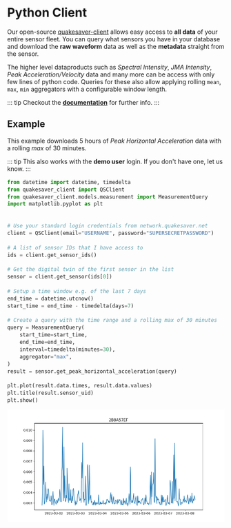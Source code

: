 Python Client
=============

Our open-source [quakesaver-client](https://github.com/QuakeSaver/quakesaver-client) allows easy access to **all data** of your entire sensor fleet.
You can query what sensors you have in your database and download the **raw waveform** data as well as the **metadata** straight from the sensor.

The higher level dataproducts such as *Spectral Intensity*, *JMA Intensity*, *Peak Acceleration/Velocity* data and many more can be access with only few lines of python code.
Queries for these also allow applying rolling `mean`, `max`, `min` aggregators with a configurable window length.

::: tip
Checkout the **[documentation](https://quakesaver.github.io/quakesaver-client/index.html)** for further info.
:::

## Example

This example downloads 5 hours of *Peak Horizontal Acceleration* data with a rolling *max* of 30 minutes.

::: tip
This also works with the **demo user** login. If you don't have one, let us know. 
:::

```python
from datetime import datetime, timedelta
from quakesaver_client import QSClient
from quakesaver_client.models.measurement import MeasurementQuery
import matplotlib.pyplot as plt


# Use your standard login credentials from network.quakesaver.net
client = QSClient(email="USERNAME", password="SUPERSECRETPASSWORD")

# A list of sensor IDs that I have access to
ids = client.get_sensor_ids()

# Get the digital twin of the first sensor in the list
sensor = client.get_sensor(ids[0])

# Setup a time window e.g. of the last 7 days
end_time = datetime.utcnow()
start_time = end_time - timedelta(days=7)

# Create a query with the time range and a rolling max of 30 minutes
query = MeasurementQuery(
    start_time=start_time,
    end_time=end_time,
    interval=timedelta(minutes=30),
    aggregator="max",
)
result = sensor.get_peak_horizontal_acceleration(query)

plt.plot(result.data.times, result.data.values)
plt.title(result.sensor_uid)
plt.show()
```

![Peak Horizontal Acceleration](./pha.png)